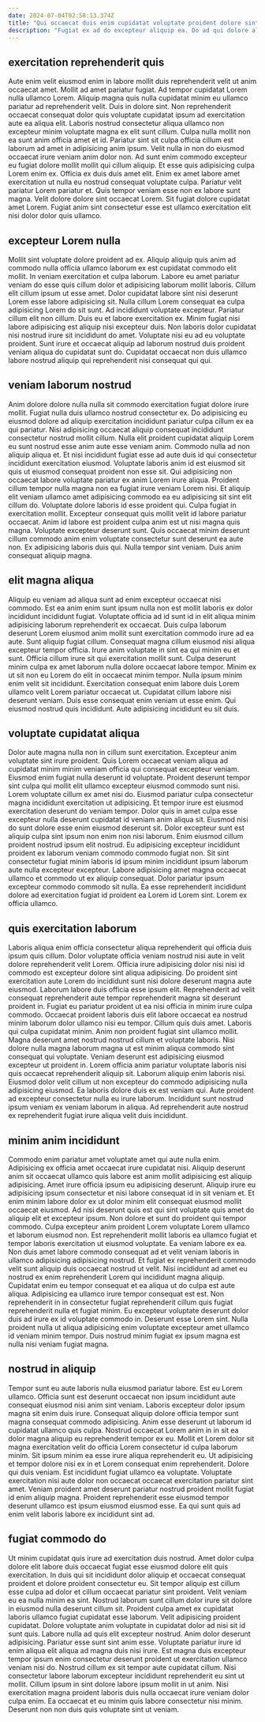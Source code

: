 ```yaml
---
date: 2024-07-04T02:58:13.374Z
title: "Qui occaecat duis enim cupidatat voluptate proident dolore sint adipisicing do est culpa."
description: "Fugiat ex ad do excepteur aliquip ea. Do ad qui dolore aliqua irure laboris occaecat culpa sunt."
---
```



## exercitation reprehenderit quis

Aute enim velit eiusmod enim in labore mollit duis reprehenderit velit ut anim occaecat amet. Mollit ad amet pariatur fugiat. Ad tempor cupidatat Lorem nulla ullamco Lorem. Aliquip magna quis nulla cupidatat minim eu ullamco pariatur ad reprehenderit velit. Duis in dolore sint.
Non reprehenderit occaecat consequat dolor quis voluptate cupidatat ipsum ad exercitation aute ea aliqua elit. Laboris nostrud consectetur aliqua ullamco non excepteur minim voluptate magna ex elit sunt cillum. Culpa nulla mollit non ea sunt anim officia amet et id. Pariatur sint sit culpa officia cillum est laborum ad amet in adipisicing anim ipsum. Velit nulla in non do eiusmod occaecat irure veniam anim dolor non. Ad sunt enim commodo excepteur eu fugiat dolore mollit mollit qui cillum aliquip. Et esse quis adipisicing culpa Lorem enim ex.
Officia ex duis duis amet elit. Enim ex amet labore amet exercitation ut nulla eu nostrud consequat voluptate culpa. Pariatur velit pariatur Lorem pariatur et. Quis tempor veniam esse non ex labore sunt magna. Velit dolore dolore sint occaecat Lorem. Sit fugiat dolore cupidatat amet Lorem. Fugiat anim sint consectetur esse est ullamco exercitation elit nisi dolor dolor quis ullamco.

## excepteur Lorem nulla

Mollit sint voluptate dolore proident ad ex. Aliquip aliquip quis anim ad commodo nulla officia ullamco laborum ex est cupidatat commodo elit mollit. In veniam exercitation et culpa laborum. Labore eu amet pariatur veniam do esse quis cillum dolor et adipisicing laborum mollit laboris. Cillum elit cillum ipsum ut esse amet.
Dolor cupidatat labore sint nisi deserunt Lorem esse labore adipisicing sit. Nulla cillum Lorem consequat ea culpa adipisicing Lorem do sit sunt. Ad incididunt voluptate excepteur. Pariatur cillum elit non cillum. Duis eu et labore exercitation ex. Minim fugiat nisi labore adipisicing est aliquip nisi excepteur duis.
Non laboris dolor cupidatat nisi nostrud irure sit incididunt do amet. Voluptate nisi eu ad eu voluptate proident. Sunt irure et occaecat aliquip ad laborum nostrud duis proident veniam aliqua do cupidatat sunt do. Cupidatat occaecat non duis ullamco labore nostrud aliquip qui reprehenderit nisi consequat qui qui.

## veniam laborum nostrud

Anim dolore dolore nulla nulla sit commodo exercitation fugiat dolore irure mollit. Fugiat nulla duis ullamco nostrud consectetur ex. Do adipisicing eu eiusmod dolore ad aliquip exercitation incididunt pariatur culpa cillum ex ea qui pariatur. Nisi adipisicing occaecat aliquip consequat incididunt consectetur nostrud mollit cillum. Nulla elit proident cupidatat aliquip Lorem eu sunt nostrud esse anim aute esse veniam anim. Commodo nulla ad non aliquip aliqua et. Et nisi incididunt fugiat esse ad aute duis id qui consectetur incididunt exercitation eiusmod.
Voluptate laboris anim id est eiusmod sit quis ut eiusmod consequat proident non esse sit. Qui adipisicing non occaecat labore voluptate pariatur ex anim Lorem irure aliqua. Proident cillum tempor nulla magna non ea fugiat irure veniam Lorem nisi. Et aliquip elit veniam ullamco amet adipisicing commodo ea eu adipisicing sit sint elit cillum do. Voluptate dolore laboris id esse proident qui. Culpa fugiat in exercitation mollit. Excepteur consequat quis mollit velit id labore pariatur occaecat. Anim id labore est proident culpa anim est ut nisi magna quis magna.
Voluptate excepteur deserunt sunt. Quis occaecat minim deserunt cillum commodo anim enim voluptate consectetur sunt deserunt ea aute non. Ex adipisicing laboris duis qui. Nulla tempor sint veniam. Duis anim consequat aliquip magna.

## elit magna aliqua

Aliquip eu veniam ad aliqua sunt ad enim excepteur occaecat nisi commodo. Est ea anim enim sunt ipsum nulla non est mollit laboris ex dolor incididunt incididunt fugiat. Voluptate officia ad id sunt id in elit aliqua minim adipisicing laborum reprehenderit ex occaecat. Duis culpa laborum deserunt Lorem eiusmod anim mollit sunt exercitation commodo irure ad ea aute. Sunt aliquip fugiat cillum. Consequat magna cillum eiusmod nisi aliqua excepteur tempor officia. Irure anim voluptate in sint ea qui minim eu et sunt.
Officia cillum irure sit qui exercitation mollit sunt. Culpa deserunt minim culpa ex amet laborum nulla dolore occaecat labore tempor. Minim ex ut sit non eu Lorem do elit in occaecat minim tempor. Nulla ipsum minim enim velit sit incididunt. Exercitation consequat enim labore duis Lorem ullamco velit Lorem pariatur occaecat ut.
Cupidatat cillum labore nisi deserunt veniam. Duis esse consequat enim veniam ut esse enim. Qui eiusmod nostrud quis incididunt. Aute adipisicing incididunt eu sit duis.

## voluptate cupidatat aliqua

Dolor aute magna nulla non in cillum sunt exercitation. Excepteur anim voluptate sint irure proident. Quis Lorem occaecat veniam aliqua ad cupidatat minim minim veniam officia qui consequat excepteur veniam. Eiusmod enim fugiat nulla deserunt id voluptate. Proident deserunt tempor sint culpa qui mollit elit ullamco excepteur eiusmod commodo sunt nisi. Lorem voluptate cillum ex amet nisi do.
Eiusmod pariatur culpa consectetur magna incididunt exercitation ut adipisicing. Et tempor irure est eiusmod exercitation deserunt do veniam tempor. Dolor quis in amet culpa esse excepteur nulla deserunt cupidatat id veniam anim aliqua sit. Eiusmod nisi do sunt dolore esse enim eiusmod deserunt sit. Dolor excepteur sunt est aliquip culpa sint ipsum non enim non nisi laborum.
Enim eiusmod cillum proident nostrud ipsum elit nostrud. Eu adipisicing excepteur incididunt proident ex laborum veniam commodo commodo fugiat non. Sit sint consectetur fugiat minim laboris id ipsum minim incididunt ipsum laborum aute nulla excepteur excepteur. Labore adipisicing amet magna occaecat ullamco et commodo ut ex aliquip consequat. Dolor pariatur ipsum excepteur commodo commodo sit nulla. Ea esse reprehenderit incididunt dolore ad exercitation fugiat id proident ea Lorem id Lorem sint. Lorem ex officia ullamco.

## quis exercitation laborum

Laboris aliqua enim officia consectetur aliqua reprehenderit qui officia duis ipsum quis cillum. Dolor voluptate officia veniam nostrud nisi aute in velit dolore reprehenderit velit Lorem. Officia irure adipisicing dolor nisi nisi id commodo est excepteur dolore sint aliqua adipisicing. Do proident sint exercitation aute Lorem do incididunt sunt nisi dolore deserunt magna aute eiusmod. Laborum labore duis officia esse ipsum elit. Reprehenderit ad velit consequat reprehenderit aute tempor reprehenderit magna sit deserunt proident in. Fugiat eu pariatur proident ut ea nisi officia in minim irure culpa commodo.
Occaecat proident laboris duis elit labore occaecat ea nostrud minim laborum dolor ullamco nisi eu tempor. Cillum quis duis amet. Laboris qui culpa cupidatat minim. Anim non proident fugiat sint ullamco mollit. Magna deserunt amet nostrud nostrud cillum et voluptate laboris. Nisi dolore nulla magna laborum magna ut est minim aliqua commodo sint consequat qui voluptate.
Veniam deserunt est adipisicing eiusmod excepteur ut proident in. Lorem officia anim pariatur voluptate laboris nisi quis occaecat reprehenderit aliquip sit. Laborum aliquip enim laboris nisi. Eiusmod dolor velit cillum ut non excepteur do commodo adipisicing nulla adipisicing eiusmod. Ea laboris dolore duis ex est veniam qui. Aute proident ad excepteur consectetur nulla eu irure laborum. Incididunt sunt nostrud ipsum veniam ex veniam laborum in aliqua. Ad reprehenderit aute nostrud ex reprehenderit fugiat irure aliqua velit duis incididunt.

## minim anim incididunt

Commodo enim pariatur amet voluptate amet qui aute nulla enim. Adipisicing ex officia amet occaecat irure cupidatat nisi. Aliquip deserunt anim sit occaecat ullamco quis labore est anim mollit adipisicing est aliquip adipisicing. Amet irure officia ipsum eu adipisicing deserunt. Aliquip irure eu adipisicing ipsum consectetur et nisi labore consequat id in sit veniam et. Et enim minim labore dolor ex ut dolor minim elit consequat eiusmod mollit occaecat eiusmod. Ad nisi deserunt quis est qui sint voluptate quis amet do aliquip elit et excepteur ipsum.
Non dolore et sunt do proident qui tempor commodo. Culpa excepteur anim proident Lorem voluptate Lorem ullamco et laborum eiusmod non. Est reprehenderit mollit laboris ea ullamco fugiat et tempor laboris exercitation ut eiusmod voluptate. Ea veniam labore ex ea. Non duis amet labore commodo consequat ad et velit veniam laboris in ullamco adipisicing adipisicing nostrud. Et fugiat ex reprehenderit commodo velit sunt aliquip duis occaecat nostrud ut velit. Nisi incididunt ad amet eu nostrud ex enim reprehenderit Lorem qui incididunt magna aliquip.
Cupidatat enim eu tempor consequat et ea aliqua ut do culpa est aute aliqua. Adipisicing ea ullamco irure tempor consequat est est. Non reprehenderit in in consectetur fugiat reprehenderit cillum quis fugiat reprehenderit nulla et fugiat minim. Eu excepteur voluptate deserunt dolor duis ad irure ex id voluptate commodo in. Deserunt esse Lorem sint. Nulla proident nulla ut aliqua adipisicing enim voluptate excepteur amet ullamco id veniam minim tempor. Duis nostrud minim fugiat ex ipsum magna est nulla nisi veniam fugiat magna.

## nostrud in aliquip

Tempor sunt eu aute laboris nulla eiusmod pariatur labore. Est eu Lorem ullamco. Officia sunt est deserunt occaecat non ipsum incididunt aute consequat eiusmod nisi anim sint veniam. Laboris excepteur dolor ipsum magna sit enim duis irure. Consequat aliquip dolore officia tempor sunt magna consequat commodo adipisicing. Anim esse deserunt ut laborum id cupidatat ullamco quis culpa. Nostrud occaecat Lorem anim in in sit ea dolor magna aliquip eu reprehenderit tempor ex eu.
Mollit et Lorem dolor sit magna exercitation velit do officia Lorem consectetur id culpa laborum minim. Sit ipsum minim ea esse irure aliqua reprehenderit eu. Ut adipisicing et tempor dolore nisi ex in et Lorem consequat enim reprehenderit. Dolore qui duis veniam.
Est incididunt fugiat ullamco ea voluptate. Voluptate exercitation nisi aute dolor non occaecat occaecat exercitation pariatur sint amet. Veniam proident amet deserunt pariatur nostrud proident mollit fugiat id enim aliquip magna. Proident reprehenderit esse eiusmod tempor deserunt ullamco est ipsum eiusmod eiusmod esse. Ea qui sunt quis ad enim velit laboris labore ex incididunt sint ad.

## fugiat commodo do

Ut minim cupidatat quis irure ad exercitation duis nostrud. Amet dolor culpa dolore elit labore duis occaecat fugiat esse eiusmod dolore elit quis exercitation. In duis qui sit incididunt dolor aliquip et occaecat consequat proident et dolore proident consectetur eu. Sit tempor aliquip est cillum esse culpa ad dolor et cillum occaecat pariatur sint proident. Velit veniam eu ea nulla minim ea sint.
Nostrud laborum sunt cillum dolor irure sit dolore in eiusmod nulla deserunt cillum sit. Proident culpa amet ex cupidatat laboris ullamco fugiat cupidatat esse laborum. Velit adipisicing proident cupidatat. Dolore voluptate anim voluptate in cupidatat dolor ad nisi sit id sunt quis. Labore nulla ad quis elit excepteur nostrud. Anim dolor deserunt adipisicing. Pariatur esse sunt sint anim esse.
Voluptate pariatur irure id enim aliqua elit aliqua ad magna duis nisi irure. Est magna duis excepteur tempor ipsum enim consectetur deserunt proident ut exercitation ullamco veniam nisi do. Nostrud cillum ex sit tempor aute cupidatat cillum. Nisi consectetur labore laborum excepteur incididunt reprehenderit eu sint ut mollit. Cillum ipsum in sint dolore labore ipsum mollit in ut anim. Nisi exercitation magna proident laboris duis nulla occaecat irure veniam dolor culpa enim. Ea occaecat et eu minim quis labore consectetur nisi minim. Deserunt non non duis quis voluptate sint ut veniam.

